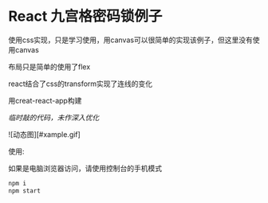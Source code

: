 # React 九宫格密码锁例子
使用css实现，只是学习使用，用canvas可以很简单的实现该例子，但这里没有使用canvas

布局只是简单的使用了flex

react结合了css的transform实现了连线的变化

用creat-react-app构建

*临时敲的代码，未作深入优化*

![动态图][#xample.gif]



使用:

如果是电脑浏览器访问，请使用控制台的手机模式

```bash
npm i
npm start
```
